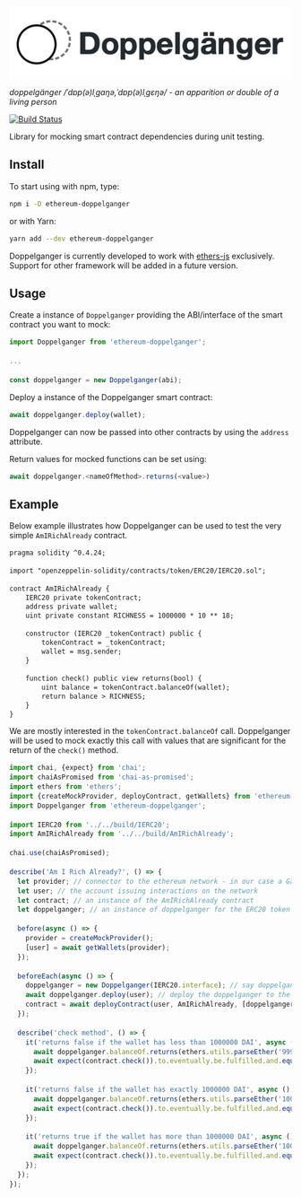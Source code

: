 ![Doppelganger](https://raw.githubusercontent.com/EthWorks/Doppelganger/master/assets/doppelganger-logo-512w.png "Doppelganger")

_doppelgänger /ˈdɒp(ə)lˌɡaŋə,ˈdɒp(ə)lˌɡɛŋə/ - an apparition or double of a living person_


[![Build Status](https://travis-ci.com/EthWorks/Doppelganger.svg?branch=master)](https://travis-ci.com/EthWorks/Doppelganger)


Library for mocking smart contract dependencies during unit testing.

## Install
To start using with npm, type:
```sh
npm i -D ethereum-doppelganger
```

or with Yarn:
```sh
yarn add --dev ethereum-doppelganger
```

Doppelganger is currently developed to work with [ethers-js](https://github.com/ethers-io/ethers.js/) exclusively. Support for other framework will be added in a future version.

## Usage

Create a instance of `Doppelganger` providing the ABI/interface of the smart contract you want to mock:

```js
import Doppelganger from 'ethereum-doppelganger';

...

const doppelganger = new Doppelganger(abi);
```

Deploy a instance of the Doppelganger smart contract:

```js
await doppelganger.deploy(wallet);
```

Doppelganger can now be passed into other contracts by using the `address` attribute.

Return values for mocked functions can be set using:

```js
await doppelganger.<nameOfMethod>.returns(<value>)
```

## Example

Below example illustrates how Doppelganger can be used to test the very simple `AmIRichAlready` contract.

```Solidity
pragma solidity ^0.4.24;

import "openzeppelin-solidity/contracts/token/ERC20/IERC20.sol";

contract AmIRichAlready {
    IERC20 private tokenContract;
    address private wallet;
    uint private constant RICHNESS = 1000000 * 10 ** 18;

    constructor (IERC20 _tokenContract) public {
        tokenContract = _tokenContract;
        wallet = msg.sender;
    }

    function check() public view returns(bool) {
        uint balance = tokenContract.balanceOf(wallet);
        return balance > RICHNESS;
    }
}
```

We are mostly interested in the `tokenContract.balanceOf` call. Doppelganger will be used to mock exactly this call with values that are significant for the return of the `check()` method.

```js
import chai, {expect} from 'chai';
import chaiAsPromised from 'chai-as-promised';
import ethers from 'ethers';
import {createMockProvider, deployContract, getWallets} from 'ethereum-waffle';
import Doppelganger from 'ethereum-doppelganger';

import IERC20 from '../../build/IERC20';
import AmIRichAlready from '../../build/AmIRichAlready';

chai.use(chaiAsPromised);

describe('Am I Rich Already?', () => {
  let provider; // connector to the ethereum network - in our case a Ganache instance 
  let user; // the account issuing interactions on the network
  let contract; // an instance of the AmIRichAlready contract
  let doppelganger; // an instance of doppelganger for the ERC20 token we want to observe

  before(async () => {
    provider = createMockProvider(); 
    [user] = await getWallets(provider);
  });

  beforeEach(async () => {
    doppelganger = new Doppelganger(IERC20.interface); // say doppelganger what it should pretend to be
    await doppelganger.deploy(user); // deploy the doppelganger to the chain
    contract = await deployContract(user, AmIRichAlready, [doppelganger.address]); // deploy the contract under test to the chain
  });

  describe('check method', () => {
    it('returns false if the wallet has less than 1000000 DAI', async () => {
      await doppelganger.balanceOf.returns(ethers.utils.parseEther('999999')); // configure doppelganger to return 999999 when balanceOf is called
      await expect(contract.check()).to.eventually.be.fulfilled.and.equal(false);
    });

    it('returns false if the wallet has exactly 1000000 DAI', async () => {
      await doppelganger.balanceOf.returns(ethers.utils.parseEther('1000000')); // subsequent calls override the previous config
      await expect(contract.check()).to.eventually.be.fulfilled.and.equal(false);
    });

    it('returns true if the wallet has more than 1000000 DAI', async () => {
      await doppelganger.balanceOf.returns(ethers.utils.parseEther('1000001'));
      await expect(contract.check()).to.eventually.be.fulfilled.and.equal(true);
    });
  });
});
```
